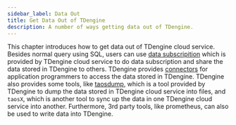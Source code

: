```yaml
---
sidebar_label: Data Out
title: Get Data Out of TDengine
description: A number of ways getting data out of TDengine.
---
```


This chapter introduces how to get data out of TDengine cloud service. Besides normal query using SQL, users can use [data subscripition](../data-subscription) which is provided by TDengine cloud service to do data subscription and share the data stored in TDengine to others. TDengine provides [connectors](../programming/connector) for application programmers to access the data stored in TDengine. TDengine also provides some tools, like [taosdump](../tools/taosdump), which is a tool provided by TDengine to dump the data stored in TDengine cloud service into files, and `taosX`, which is another tool to sync up the data in one TDengine cloud service into another. Furthermore, 3rd party tools, like prometheus, can also be used to write data into TDengine.
